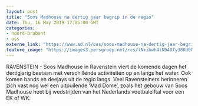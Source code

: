 ```yaml
---
layout: post
title: "Soos Madhouse na dertig jaar begrip in de regio"
date: Thu, 16 May 2019 17:05:00 GMT
categories: 
- noord-brabant 
- oss 
externe_link: "https://www.ad.nl/oss/soos-madhouse-na-dertig-jaar-begrip-in-de-regio~a4913de3/"
feature_image: "https://images3.persgroep.net/rcs/lNxibwh4lN94OTy38KU0U4Vis0E/diocontent/147768402/_fitwidth/400/?appId=21791a8992982cd8da851550a453bd7f&quality=0.7"
---
```


RAVENSTEIN - Soos Madhouse in Ravenstein viert de komende dagen het dertigjarig bestaan met verschillende activiteiten op en langs het water. Ook komen bands en deejays uit de regio langs. Veel Ravensteiners herinneren zich vast nog wel een uitpuilende ‘Mad Dome’, zoals het gebouw van Soos Madhouse heet bij wedstrijden van het Nederlands voetbalelftal voor een EK of WK.
